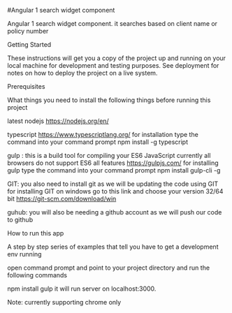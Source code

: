 #Angular 1 search widget component

Angular 1 search widget component. it searches based on client name or policy number

Getting Started

These instructions will get you a copy of the project up and running on your local machine for development and testing purposes. See deployment for notes on how to deploy the project on a live system.

Prerequisites

What things you need to install the following things before running this project

latest nodejs https://nodejs.org/en/

typescript https://www.typescriptlang.org/ for installation type the command into your command prompt npm install -g typescript

gulp : this is a build tool for compiling your ES6 JavaScript currently all browsers do not support ES6 all features https://gulpjs.com/ for installing gulp type the command into your command prompt npm install gulp-cli -g

GIT: you also need to install git as we will be updating the code using GIT for installing GIT on windows go to this link and choose your version 32/64 bit https://git-scm.com/download/win

guhub: you will also be needing a github account as we will push our code to github

How to run this app

A step by step series of examples that tell you have to get a development env running

open command prompt and point to your project directory and run the following commands

npm install
gulp
it will run server on localhost:3000.

Note: currently supporting chrome only

